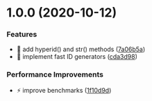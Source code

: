 # 1.0.0 (2020-10-12)


### Features

* 🎸 add hyperid() and str() methods ([7a06b5a](https://github.com/streamich/hyperdyperid/commit/7a06b5adc1a94df5cc99de1d687b69b9d396e8f4))
* 🎸 implement fast ID generators ([cda3d98](https://github.com/streamich/hyperdyperid/commit/cda3d98a07627d5b3cb2c07d0dde02517d4c34eb))


### Performance Improvements

* ⚡️ improve benchmarks ([1f10d9d](https://github.com/streamich/hyperdyperid/commit/1f10d9d76853d94648b545a8b4d3592dc1203857))

